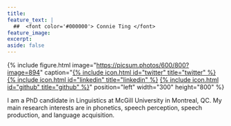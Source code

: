 ```yaml
---
title:
feature_text: |
  ##  <font color='#000000'> Connie Ting </font>
feature_image:
excerpt:
aside: false
---
```


{% include figure.html image="https://picsum.photos/600/800?image=894" caption="[{% include icon.html id="twitter" title="twitter" %}](https://twitter.com/connietingg)
[{% include icon.html id="linkedin" title="linkedin" %}](https://www.linkedin.com/in/connie-ting-50898a66/)
[{% include icon.html id="github" title="github" %}](https://github.com/connieting)" position="left" width="300" height="800" %}


I am a PhD candidate in Linguistics at McGill University in Montreal, QC. My main research interests are in phonetics, speech perception, speech production, and language acquisition. 
